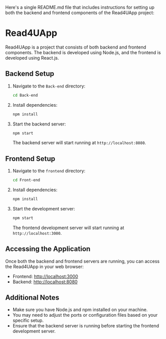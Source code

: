 Here's a single README.md file that includes instructions for setting up both the backend and frontend components of the Read4UApp project:

# Read4UApp

Read4UApp is a project that consists of both backend and frontend components. The backend is developed using Node.js, and the frontend is developed using React.js.

## Backend Setup

1. Navigate to the `Back-end` directory:

   ```bash
   cd Back-end
   ```

2. Install dependencies:

   ```bash
   npm install
   ```

3. Start the backend server:

   ```bash
   npm start
   ```

   The backend server will start running at `http://localhost:8080`.

## Frontend Setup

1. Navigate to the `frontend` directory:

   ```bash
   cd Front-end
   ```

2. Install dependencies:

   ```bash
   npm install
   ```

3. Start the development server:

   ```bash
   npm start
   ```

   The frontend development server will start running at `http://localhost:3000`.

## Accessing the Application

Once both the backend and frontend servers are running, you can access the Read4UApp in your web browser:

- Frontend: [http://localhost:3000](http://localhost:3000)
- Backend: [http://localhost:8080](http://localhost:8080)

## Additional Notes

- Make sure you have Node.js and npm installed on your machine.
- You may need to adjust the ports or configuration files based on your specific setup.
- Ensure that the backend server is running before starting the frontend development server.
